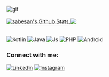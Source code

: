 ![gif](https://64.media.tumblr.com/ddbd1bc29a57fd2b2b0c837745d77f3f/tumblr_nrmn7kLki51rcvimbo1_540.gif)

<a href="https://github.com/dhandyjoe">
  <img align="center" alt="sabesan's Github Stats" src="https://github-readme-stats.codestackr.vercel.app/api?username=dhandyjoe&show_icons=true&hide_border=true&count_private=true&include_all_commits=true&theme=radical" />
</a>
<a href="https://github.com/dhandyjoe">
  <img align="center" src="https://github-readme-stats.anuraghazra1.vercel.app/api/top-langs/?username=dhandyjoe&layout=compact&theme=radical" />
</a>

<br>
<br>

![Kotlin](https://img.shields.io/badge/-Kotlin-181717?style=for-the-badge&logo=Kotlin&logoColor=white)
![Java](https://img.shields.io/badge/-Java-181717?style=for-the-badge&logo=Java)
![Js](https://img.shields.io/badge/-Javascript-181717?style=for-the-badge&logo=Javascript)
![PHP](https://img.shields.io/badge/-PHP-181717?style=for-the-badge&logo=PHP)
![Android](https://img.shields.io/badge/-Android-181717?style=for-the-badge&logo=Android)


### Connect with me:

[![Linkedin](https://img.shields.io/badge/-LinkedIn-black?style=flat-circle&logo=LinkedIn&logoColor=white&link=mailto:xxkyoko18@gmail.com)](https://https://www.instagram.com/dhandyjoenathan/)
[![Instagram](https://img.shields.io/badge/-Instagram-red?style=flat-circle&logo=Instagram&logoColor=white&link=mailto:xxkyoko18@gmail.com)](https://https://www.instagram.com/dhandyjoenathan/)



[instagram]: https://www.instagram.com/dhandyjoenathan/
[linkedin]: https://www.linkedin.com/in/dhandy-joe/
